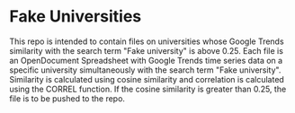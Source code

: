 # Fake Universities
This repo is intended to contain files on universities whose Google Trends similarity with the search term "Fake university" is above 0.25.
Each file is an OpenDocument Spreadsheet with Google Trends time series data on a specific university simultaneously with the search term "Fake university".
Similarity is calculated using cosine similarity and correlation is calculated using the CORREL function.
If the cosine similarity is greater than 0.25, the file is to be pushed to the repo.
